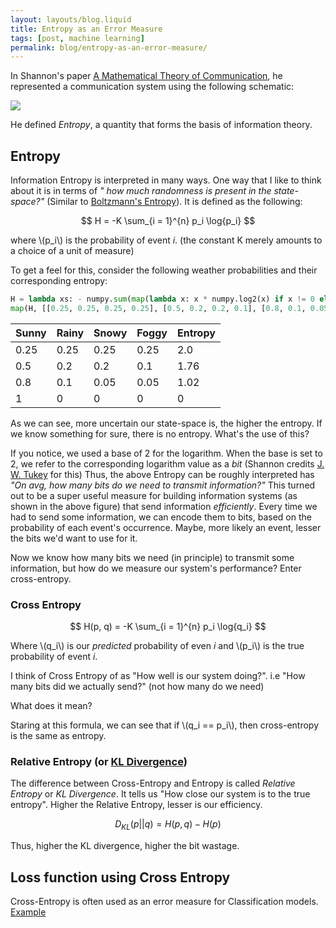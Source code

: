 ```yaml
---
layout: layouts/blog.liquid
title: Entropy as an Error Measure
tags: [post, machine learning]
permalink: blog/entropy-as-an-error-measure/
---
```


In Shannon's paper [A Mathematical Theory of Communication](http://math.harvard.edu/~ctm/home/text/others/shannon/entropy/entropy.pdf), he represented a communication system using the following schematic:

<img class="ui centered big image" src="/img/blog/schematic-comm-system.png">

He defined *Entropy*, a quantity that forms the basis of information theory.

## Entropy

Information Entropy is interpreted in many ways. One way that I like to think about it is in terms of *" how much randomness is present in the state-space?"* (Similar to [Boltzmann's Entropy](https://www.wikiwand.com/en/Boltzmann%27s_entropy_formula)). It is defined as the following:

$$
  H = -K \sum_{i = 1}^{n} p_i \log{p_i}
$$

where \\(p_i\\) is the probability of event *i*. (the constant K merely amounts to a choice of a unit of measure)

To get a feel for this, consider the following weather probabilities and their corresponding entropy:

```python
H = lambda xs: - numpy.sum(map(lambda x: x * numpy.log2(x) if x != 0 else 0, xs))
map(H, [[0.25, 0.25, 0.25, 0.25], [0.5, 0.2, 0.2, 0.1], [0.8, 0.1, 0.05, 0.05], [1, 0, 0, 0]])
```


| Sunny | Rainy | Snowy | Foggy | Entropy |
|-------|-------|-------|-------|---------|
|  0.25 |  0.25 |  0.25 |  0.25 |     2.0 |
|   0.5 |   0.2 |   0.2 |   0.1 |    1.76 |
|   0.8 |   0.1 |  0.05 |  0.05 |    1.02 |
|     1 |     0 |     0 |     0 |       0 |

As we can see, more uncertain our state-space is, the higher the entropy. If we know something for sure, there is no entropy. What's the use of this?

If you notice, we used a base of 2 for the logarithm. When the base is set to 2, we refer to the corresponding logarithm value as a *bit* (Shannon credits [J. W. Tukey](https://www.wikiwand.com/en/John_Tukey) for this) Thus, the above Entropy can be roughly interpreted has *"On avg, how many bits do we need to transmit information?"* This turned out to be a super useful measure for building information systems (as shown in the above figure) that send information *efficiently*. Every time we had to send some information, we can encode them to bits, based on the probability of each event's occurrence. Maybe, more likely an event, lesser the bits we'd want to use for it.


Now we know how many bits we need (in principle) to transmit some information, but how do we measure our system's performance? Enter cross-entropy.

### Cross Entropy

$$
  H(p, q) = -K \sum_{i = 1}^{n} p_i \log{q_i}
$$

Where \\(q_i\\) is our *predicted* probability of even *i* and \\(p_i\\) is the true probability of event *i*.

I think of Cross Entropy of as "How well is our system doing?". i.e "How many bits did we actually send?" (not how many do we need)

What does it mean?

Staring at this formula, we can see that if \\(q_i == p_i\\), then cross-entropy is the same as entropy.

### Relative Entropy (or [KL Divergence](https://en.wikipedia.org/wiki/Kullback%E2%80%93Leibler_divergence))

The difference between Cross-Entropy and Entropy is called *Relative Entropy* or *KL Divergence*. It tells us "How close our system is to the true entropy". Higher the Relative Entropy, lesser is our efficiency.

$$
  D_{KL}(p || q) = H(p, q) - H(p)
$$

Thus, higher the KL divergence, higher the bit wastage.

## Loss function using Cross Entropy

Cross-Entropy is often used as an error measure for Classification models. [Example](https://ml-cheatsheet.readthedocs.io/en/latest/loss_functions.html#cross-entropy)


